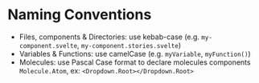 # Naming Conventions

- Files, components & Directories: use kebab-case (e.g. `my-component.svelte`, `my-component.stories.svelte`)
- Variables & Functions: use camelCase (e.g. `myVariable`, `myFunction()`)
- Molecules: use Pascal Case format to declare molecules components `Molecule.Atom`, ex: `<Dropdown.Root></Dropdown.Root>`
